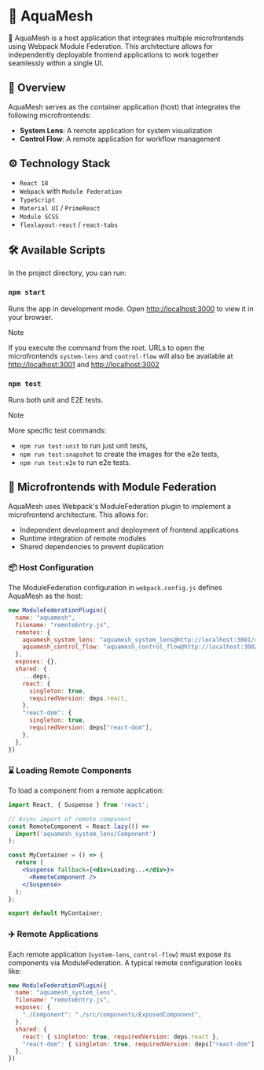 # 🌊 AquaMesh

🌊 AquaMesh is a host application that integrates multiple microfrontends using Webpack Module Federation. This architecture allows for independently deployable frontend applications to work together seamlessly within a single UI.

## 🧐 Overview

AquaMesh serves as the container application (host) that integrates the following microfrontends:
- **System Lens**: A remote application for system visualization
- **Control Flow**: A remote application for workflow management

## ⚙️ Technology Stack

- `React 18`
- `Webpack` with `Module Federation`
- `TypeScript`
- `Material UI` / `PrimeReact`
- `Module SCSS`
- `flexlayout-react` / `react-tabs`

## 🛠 Available Scripts

In the project directory, you can run:

### `npm start`

Runs the app in development mode.
Open [http://localhost:3000](http://localhost:3000) to view it in your browser.

> [!NOTE]
> If you execute the command from the root. URLs to open the microfrontends `system-lens` and `control-flow` will also be available at [http://localhost:3001](http://localhost:3001) and [http://localhost:3002](http://localhost:3002)

### `npm test`

Runs both unit and E2E tests.

> [!NOTE]
> More specific test commands:
> -  `npm run test:unit` to run just unit tests,
> - `npm run test:snapshot` to create the images for the e2e tests,
> - `npm run test:e2e` to run e2e tests.

## 🦄 Microfrontends with Module Federation

AquaMesh uses Webpack's ModuleFederation plugin to implement a microfrontend architecture. This allows for:

- Independent development and deployment of frontend applications
- Runtime integration of remote modules
- Shared dependencies to prevent duplication

### 📦 Host Configuration

The ModuleFederation configuration in `webpack.config.js` defines AquaMesh as the host:

```js
new ModuleFederationPlugin({
  name: "aquamesh",
  filename: "remoteEntry.js",
  remotes: {
    aquamesh_system_lens: "aquamesh_system_lens@http://localhost:3001/remoteEntry.js",
    aquamesh_control_flow: "aquamesh_control_flow@http://localhost:3002/remoteEntry.js"
  },
  exposes: {},
  shared: {
    ...deps,
    react: {
      singleton: true,
      requiredVersion: deps.react,
    },
    "react-dom": {
      singleton: true,
      requiredVersion: deps["react-dom"],
    },
  },
})
```

### ⌛️ Loading Remote Components

To load a component from a remote application:

```jsx
import React, { Suspense } from 'react';

// Async import of remote component
const RemoteComponent = React.lazy(() =>
  import('aquamesh_system_lens/Component')
);

const MyContainer = () => {
  return (
    <Suspense fallback={<div>Loading...</div>}>
      <RemoteComponent />
    </Suspense>
  );
};

export default MyContainer;
```

### ✈️ Remote Applications

Each remote application (`system-lens`, `control-flow`) must expose its components via ModuleFederation. A typical remote configuration looks like:

```js
new ModuleFederationPlugin({
  name: "aquamesh_system_lens",
  filename: "remoteEntry.js",
  exposes: {
    "./Component": "./src/components/ExposedComponent",
  },
  shared: {
    react: { singleton: true, requiredVersion: deps.react },
    "react-dom": { singleton: true, requiredVersion: deps["react-dom"] },
  },
})
```